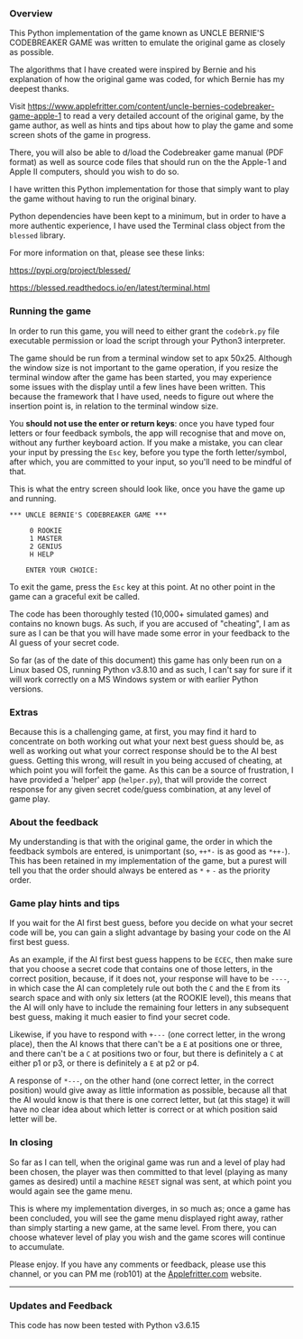 ### Overview

This Python implementation of the game known as UNCLE BERNIE'S CODEBREAKER GAME was written to emulate the original game as closely as possible.

The algorithms that I have created were inspired by Bernie and his explanation of how the original game was coded, for which Bernie has my deepest thanks.

Visit https://www.applefritter.com/content/uncle-bernies-codebreaker-game-apple-1 to read a very detailed account of the original game, by the game author, as well as hints and tips about how to play the game and some screen shots of the game in progress. 

There, you will also be able to d/load the Codebreaker game manual (PDF format) as well as source code files that should run on the the Apple-1 and Apple II computers, should you wish to do so.

I have written this Python implementation for those that simply want to play the game without having to run the original binary. 

Python dependencies have been kept to a minimum, but in order to have a more authentic experience, I have used the Terminal class object from the `blessed` library.

For more information on that, please see these links:

https://pypi.org/project/blessed/

https://blessed.readthedocs.io/en/latest/terminal.html


### Running the game

In order to run this game, you will need to either grant the `codebrk.py` file executable permission or load the script through your Python3 interpreter.

The game should be run from a terminal window set to apx 50x25. Although the window size is not important to the game operation, if you resize the terminal window after the game has been started, you may experience some issues with the display until a few lines have been written. This because the framework that I have used, needs to figure out where the insertion point is, in relation to the terminal window size. 

You **should not use the enter or return keys**: once you have typed four letters or four feedback symbols, the app will recognise that and move on, without any further keyboard action. If you make a mistake, you can clear your input by pressing the `Esc` key, before you type the forth letter/symbol, after which, you are committed to your input, so you'll need to be mindful of that.

This is what the entry screen should look like, once you have the game up and running.

```
*** UNCLE BERNIE'S CODEBREAKER GAME ***

     0 ROOKIE
     1 MASTER
     2 GENIUS
     H HELP

    ENTER YOUR CHOICE: 
```

To exit the game, press the `Esc` key at this point. At no other point in the game can a graceful exit be called.

The code has been thoroughly tested (10,000+ simulated games) and contains no known bugs. As such, if you are accused of "cheating", I am as sure as I can be that you will have made some error in your feedback to the AI guess of your secret code.

So far (as of the date of this document) this game has only been run on a Linux based OS, running Python v3.8.10 and as such, I can't say for sure if it will work correctly on a MS Windows system or with earlier Python versions.


### Extras

Because this is a challenging game, at first, you may find it hard to concentrate on both working out what your next best guess should be, as well as working out what your correct response should be to the AI best guess. Getting this wrong, will result in you being accused of cheating, at which point you will forfeit the game. As this can be a source of frustration, I have provided a 'helper' app (`helper.py`), that will provide the correct response for any given secret code/guess combination, at any level of game play.


### About the feedback

My understanding is that with the original game, the order in which the feedback symbols are entered, is unimportant (so, `++*-` is as good as `*++-`). This has been retained in my implementation of the game, but a purest will tell you that the order should always be entered as `*` `+` `-` as the priority order. 


### Game play hints and tips

If you wait for the AI first best guess, before you decide on what your secret code will be, you can gain a slight advantage by basing your code on the AI first best guess.

As an example, if the AI first best guess happens to be `ECEC`, then make sure that you choose a secret code that contains one of those letters, in the correct position, because, if it does not, your response will have to be `----`, in which case the AI can completely rule out both the `C` and the `E` from its search space and with only six letters (at the ROOKIE level), this means that the AI will only have to include the remaining four letters in any subsequent best guess, making it much easier to find your secret code.

Likewise, if you have to respond with `+---` (one correct letter, in the wrong place), then the AI knows that there can't be a `E` at positions one or three, and there can't be a `C` at positions two or four, but there is definitely a `C` at either p1 or p3, or there is definitely a `E` at p2 or p4.

A response of `*---`, on the other hand (one correct letter, in the correct position) would give away as little information as possible, because all that the AI would know is that there is one correct letter, but (at this stage) it will have no clear idea about which letter is correct or at which position said letter will be.


### In closing

So far as I can tell, when the original game was run and a level of play had been chosen, the player was then committed to that level (playing as many games as desired) until a machine `RESET` signal was sent, at which point you would again see the game menu. 

This is where my implementation diverges, in so much as; once a game has been concluded, you will see the game menu displayed right away, rather than simply starting a new game, at the same level. From there, you can choose whatever level of play you wish and the game scores will continue to accumulate.

Please enjoy. If you have any comments or feedback, please use this channel, or you can PM me (rob101) at the [Applefritter.com](https://www.applefritter.com/) website.

---

### Updates and Feedback
This code has now been tested with Python v3.6.15
